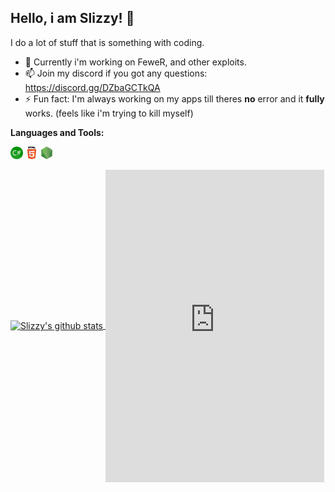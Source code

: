## Hello, i am Slizzy! 👋

I do a lot of stuff that is something with coding.

- 🌱 Currently i'm working on FeweR, and other exploits.
- 📫 Join my discord if you got any questions: https://discord.gg/DZbaGCTkQA
- ⚡ Fun fact: I'm always working on my apps till theres **no** error and it **fully** works.  (feels like i'm trying to kill myself)

**Languages and Tools:**

<code><img height="20" src="https://raw.githubusercontent.com/github/explore/80688e429a7d4ef2fca1e82350fe8e3517d3494d/topics/csharp/csharp.png"></code>
<code><img height="20" src="https://raw.githubusercontent.com/github/explore/80688e429a7d4ef2fca1e82350fe8e3517d3494d/topics/html/html.png"></code>
<code><img height="20" src="https://raw.githubusercontent.com/github/explore/80688e429a7d4ef2fca1e82350fe8e3517d3494d/topics/nodejs/nodejs.png"></code>

<a href="https://github.com/Slizzyy">
 <img align="center" src="https://github-readme-stats.vercel.app/api?username=Slizzyy&show_icons=true&theme=dark&line_height=27" alt="Slizzy's github stats"/>
</a>

<a href="https://github.com/Slizzyy">
 <iframe align="center" src="https://discord.com/widget?id=850461283240116305&theme=dark" width="350" height="500" allowtransparency="true" frameborder="0" sandbox="allow-popups allow-popups-to-escape-sandbox allow-same-origin allow-scripts"></iframe>
</a>

